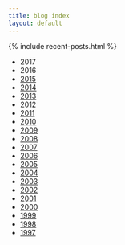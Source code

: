 ```yaml
---
title: blog index
layout: default
---
```


{% include recent-posts.html %}

* 2017
* 2016
* [2015](/blog/2015/)
* [2014](/blog/2014/)
* [2013](/blog/2013/)
* [2012](/blog/2012/)
* [2011](/blog/2011/)
* [2010](/blog/2010/)
* [2009](/blog/2009/)
* [2008](/blog/2008/)
* [2007](/blog/2007/)
* [2006](/blog/2006/)
* [2005](/blog/2005/)
* [2004](/blog/2004/)
* [2003](/blog/2003/)
* [2002](/blog/2002/)
* [2001](/blog/2001/)
* [2000](/blog/2000/)
* [1999](/blog/1999/)
* [1998](/blog/1998/)
* [1997](/blog/1997/)
